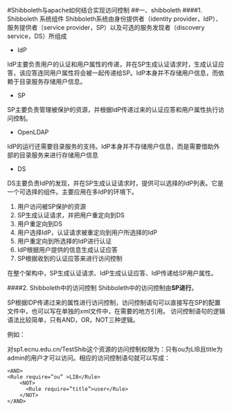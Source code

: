 #Shibboleth与apache如何结合实现访问控制
##一、shibboleth
####1. Shibboleth 系统组件
Shibboleth系统由身份提供者（identity provider，IdP）、服务提供者（service provider，SP）以及可选的服务发现者（discovery service，DS）所组成
+	IdP

  IdP主要负责用户的认证和用户属性的传递，并在SP生成认证请求时，生成认证应答，该应答连同用户属性将会被一起传递给SP。IdP本身并不存储用户信息，而依赖于目录服务存储用户信息。

+	SP

  SP主要负责管理被保护的资源，并根据IdP传递过来的认证应答和用户属性执行访问控制。

+	OpenLDAP

  IdP的运行还需要目录服务的支持。IdP本身并不存储用户信息，而是需要借助外部的目录服务来进行存储用户信息

+	DS

  DS主要负责IdP的发现，并在SP生成认证请求时，提供可以选择的IdP列表。它是一个可选择的组件。主要应用在多IdP的环境下。
  
 
1. 	用户访问被SP保护的资源
2.	SP生成认证请求，并把用户重定向到DS
3.	用户重定向到DS
4.	用户选择IdP，认证请求被重定向到用户所选择的IdP
5.	用户重定向到所选择的IdP进行认证
6.	IdP根据用户提供的信息生成认证应答
7.	SP根据收到的认证应答来进行访问控制

在整个架构中，SP生成认证请求、IdP生成认证应答、IdP传递给SP用户属性。


####2. Shibboleth中的访问控制
  Shibboleth中的访问控制由**SP进行**。

  SP根据IDP传递过来的属性进行访问控制，访问控制语句可以直接写在SP的配置文件中，也可以写在单独的xml文件中，在需要的地方引用。
访问控制语句的逻辑语法比较简单，只有AND，OR，NOT三种逻辑。

  例如：
  
  对sp1.ecnu.edu.cn/TestShib这个资源的访问控制权限为：只有ou为LIB且title为admin的用户才可以访问。相应的访问控制语句就可以写成：
```
<AND>
<Rule require=”ou” >LIB</Rule>
    <NOT>
      <Rule require=”title”>user</Rule>
    </NOT>
</AND>
```

